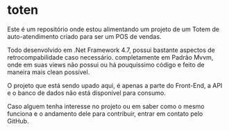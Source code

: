 # toten

Este é um repositório onde estou alimentando um projeto de um Totem de auto-atendimento criado para ser um POS de vendas.

Todo desenvolvido em .Net Framework 4.7, possui bastante aspectos de retrocompabilidade caso necessário. completamente em Padrão Mvvm, onde em suas views não possui ou há pouquíssimo código e feito de maneira mais clean possível.

O projeto que está sendo upado aqui, é apenas a parte do Front-End, a API e o banco de dados não está disponível para consumo.

Caso alguem tenha interesse no projeto ou em saber como o mesmo funciona e o andamento dele para contribuir, entrar em contato pelo GitHub.
